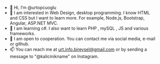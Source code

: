 - 👋 Hi, I’m @urtopcuoglu
- 👀 I am interested in Web Design, desktop programming. I know HTML and CSS but I want to learn more. For example, Node.js, Bootstrap, Angular, ASP.NET MVC.
- 🌱 I am learning c#. I also want to learn PHP , mySQL , JS and various frameworks.
- 💞️ I am open to cooperation. You can contact me via social media, e-mail or github.
- 📫 You can reach me at urt.info.bireysel@gmail.com or by sending a message to "@kalicinikname" on Instagram.

<!---
urtopcuoglu/urtopcuoglu is a ✨ special ✨ repository because its `README.md` (this file) appears on your GitHub profile.
You can click the Preview link to take a look at your changes.
--->
